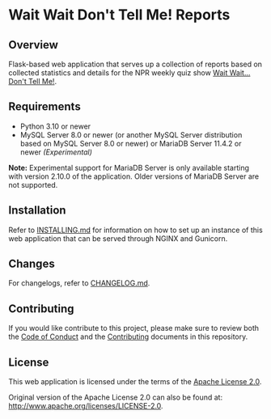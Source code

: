 # Wait Wait Don't Tell Me! Reports

## Overview

Flask-based web application that serves up a collection of reports based on collected statistics and details for the NPR weekly quiz show [Wait Wait... Don't Tell Me!](http://waitwait.npr.org).

## Requirements

- Python 3.10 or newer
- MySQL Server 8.0 or newer (or another MySQL Server distribution based on MySQL Server 8.0 or newer) or MariaDB Server 11.4.2 or newer *(Experimental)*

**Note:** Experimental support for MariaDB Server is only available starting with version 2.10.0 of the application. Older versions of MariaDB Server are not supported.

## Installation

Refer to [INSTALLING.md](./INSTALLING.md) for information on how to set up an instance of this web application that can be served through NGINX and Gunicorn.

## Changes

For changelogs, refer to [CHANGELOG.md](./CHANGELOG.md).

## Contributing

If you would like contribute to this project, please make sure to review both the [Code of Conduct](./CODE_OF_CONDUCT.md) and the [Contributing](./CONTRIBUTING.md) documents in this repository.

## License

This web application is licensed under the terms of the [Apache License 2.0](./LICENSE).

Original version of the Apache License 2.0 can also be found at: <http://www.apache.org/licenses/LICENSE-2.0>.
